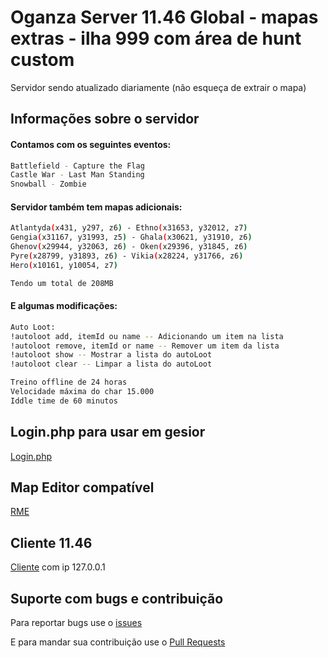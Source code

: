 # Oganza Server 11.46 Global - mapas extras - ilha 999 com área de hunt custom

Servidor sendo atualizado diariamente
(não esqueça de extrair o mapa)


## Informações sobre o servidor

#### Contamos com os seguintes eventos:
```bash
Battlefield - Capture the Flag
Castle War - Last Man Standing
Snowball - Zombie
```

#### Servidor também tem mapas adicionais:
```bash
Atlantyda(x431, y297, z6) - Ethno(x31653, y32012, z7)
Gengia(x31167, y31993, z5) - Ghala(x30621, y31910, z6) 
Ghenov(x29944, y32063, z6) - Oken(x29396, y31845, z6) 
Pyre(x28799, y31893, z6) - Vikia(x28224, y31766, z6)
Hero(x10161, y10054, z7)

Tendo um total de 208MB
```

#### E algumas modificações:
```bash
Auto Loot:
!autoloot add, itemId ou name -- Adicionando um item na lista
!autoloot remove, itemId or name -- Remover um item da lista
!autoloot show -- Mostrar a lista do autoLoot
!autoloot clear -- Limpar a lista do autoLoot
```
```bash
Treino offline de 24 horas
Velocidade máxima do char 15.000
Iddle time de 60 minutos
```

## Login.php para usar em gesior

[Login.php](http://www.tibiaking.com/forum/applications/core/interface/file/attachment.php?id=22738)

## Map Editor compatível

[RME](http://www.mediafire.com/file/dsebb45v585ap8a/Remere%27s+Map+Editor.rar)

## Cliente 11.46

[Cliente](http://www.mediafire.com/file/4j3tsd7i3tgus44/Tibia+11.46.rar) com ip 127.0.0.1

## Suporte com bugs e contribuição

Para reportar bugs use o [issues](https://github.com/jaurez/Oganza-Server/issues/new)

E para mandar sua contribuição use o [Pull Requests](https://github.com/jaurez/Oganza-Server/compare)







